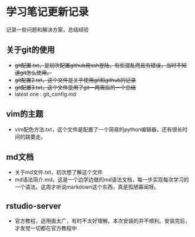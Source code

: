 # 学习笔记更新记录 #
记录一些问题和解决方案，总结经验
## 关于git的使用 ##
+ ~~git配置.txt，是初次配置github用ssh登陆，有些混乱而且有错误，当时不知道git怎么使用。~~
+ ~~git配置2.txt，这个文件是关于使用git和github的记录~~
+ ~~git配置3.txt，这个文件是用了git一两周后的一个总结~~
+ latest one : git_config.md

## vim的主题 ##
+ vim配色方法.txt，这个文件是配置了一个简易的python编辑器，还有很长时间的路要走。

## md文档 ##
+ 关于md文件.txt，初次想了解这个文件
+ md语法简介.md，这是一个边学边做的md语法文档，每一步实现每次学习的一个语法。这周才听说markdown这个东西，真是孤陋寡闻呀。  

## rstudio-server ##
+ 官方教程，适用面太广，有时不太好理解。本次安装的并不顺利。安装完后，才发觉一切都在官方教程中
